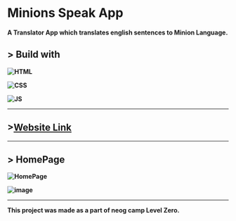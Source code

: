 # <strong>Minions Speak App<strong>
A Translator App which translates english sentences to Minion Language.

## <strong>> Build with
![HTML](https://img.shields.io/badge/HTML5-E34F26?style=for-the-badge&logo=html5&logoColor=white)

![CSS](https://img.shields.io/badge/CSS3-1572B6?style=for-the-badge&logo=css3&logoColor=white)

![JS](https://img.shields.io/badge/JavaScript-F7DF1E?style=for-the-badge&logo=javascript&logoColor=black)

---

## >[Website Link](https://minions-speak-esarvesh11.netlify.app/)

---

## > HomePage

![HomePage](https://user-images.githubusercontent.com/102407237/212736109-6bf07a85-7abe-49fd-9df4-2cf752c3c5e4.png)

![image](https://user-images.githubusercontent.com/102407237/212736372-1c1a5094-196e-4ec3-bc51-425f70642fd5.png)

---

**This project was made as a part of neog camp Level Zero.**










